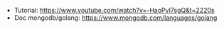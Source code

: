 - Tutorial: https://www.youtube.com/watch?v=-HaoPvI7sgQ&t=2220s
- Doc mongodb/golang: https://www.mongodb.com/languages/golang
